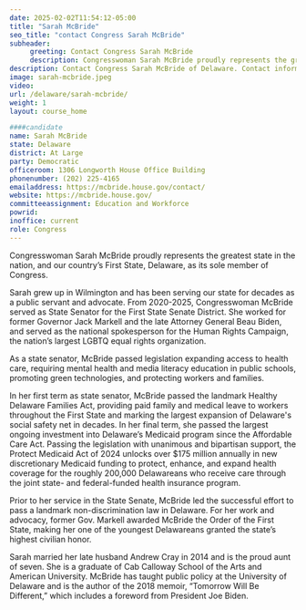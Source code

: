 ```yaml
---
date: 2025-02-02T11:54:12-05:00
title: "Sarah McBride"
seo_title: "contact Congress Sarah McBride"
subheader:
     greeting: Contact Congress Sarah McBride
     description: Congresswoman Sarah McBride proudly represents the greatest state in the nation, and our country’s First State, Delaware, as its sole member of Congress.
description: Contact Congress Sarah McBride of Delaware. Contact information for Sarah McBride includes email address, phone number, and mailing address.
image: sarah-mcbride.jpeg
video:
url: /delaware/sarah-mcbride/
weight: 1
layout: course_home

####candidate
name: Sarah McBride
state: Delaware
district: At Large
party: Democratic
officeroom: 1306 Longworth House Office Building
phonenumber: (202) 225-4165
emailaddress: https://mcbride.house.gov/contact/
website: https://mcbride.house.gov/
committeeassignment: Education and Workforce
powrid: 
inoffice: current
role: Congress
---
```

Congresswoman Sarah McBride proudly represents the greatest state in the nation, and our country’s First State, Delaware, as its sole member of Congress.

Sarah grew up in Wilmington and has been serving our state for decades as a public servant and advocate. From 2020-2025, Congresswoman McBride served as State Senator for the First State Senate District. She worked for former Governor Jack Markell and the late Attorney General Beau Biden, and served as the national spokesperson for the Human Rights Campaign, the nation’s largest LGBTQ equal rights organization.

As a state senator, McBride passed legislation expanding access to health care, requiring mental health and media literacy education in public schools, promoting green technologies, and protecting workers and families.

In her first term as state senator, McBride passed the landmark Healthy Delaware Families Act, providing paid family and medical leave to workers throughout the First State and marking the largest expansion of Delaware's social safety net in decades. In her final term, she passed the largest ongoing investment into Delaware’s Medicaid program since the Affordable Care Act. Passing the legislation with unanimous and bipartisan support, the Protect Medicaid Act of 2024 unlocks over $175 million annually in new discretionary Medicaid funding to protect, enhance, and expand health coverage for the roughly 200,000 Delawareans who receive care through the joint state- and federal-funded health insurance program.

Prior to her service in the State Senate, McBride led the successful effort to pass a landmark non-discrimination law in Delaware. For her work and advocacy, former Gov. Markell awarded McBride the Order of the First State, making her one of the youngest Delawareans granted the state’s highest civilian honor.

Sarah married her late husband Andrew Cray in 2014 and is the proud aunt of seven. She is a graduate of Cab Calloway School of the Arts and American University. McBride has taught public policy at the University of Delaware and is the author of the 2018 memoir, “Tomorrow Will Be Different,” which includes a foreword from President Joe Biden.
